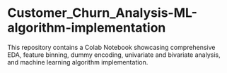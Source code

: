 # Customer_Churn_Analysis-ML-algorithm-implementation
This repository contains a Colab Notebook showcasing comprehensive EDA, feature binning, dummy encoding, univariate and bivariate analysis, and machine learning algorithm implementation.
